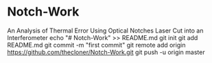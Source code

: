 # Notch-Work
An Analysis of Thermal Error Using Optical Notches Laser Cut into an Interferometer
echo "# Notch-Work" >> README.md
  git init
  git add README.md
  git commit -m "first commit"
  git remote add origin https://github.com/thecloner/Notch-Work.git
  git push -u origin master
  

